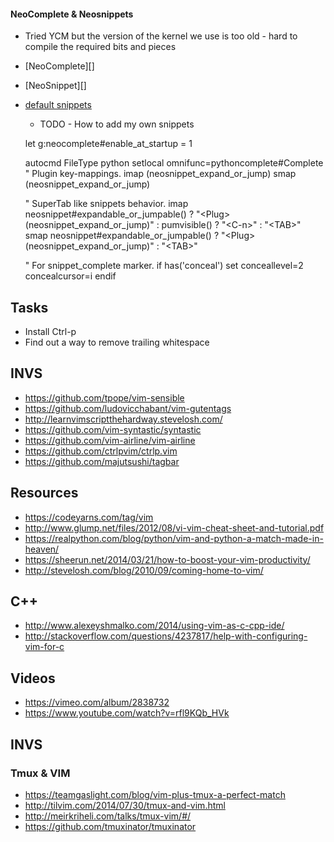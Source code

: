 
#### NeoComplete & Neosnippets

* Tried YCM but the version of the kernel we use is too old - hard to compile the required bits and pieces
* [NeoComplete][]
* [NeoSnippet][]
* [default snippets](https://github.com/Shougo/neosnippet-snippets)
    - TODO - How to add my own snippets


    let g:neocomplete#enable_at_startup = 1


    autocmd FileType python setlocal omnifunc=pythoncomplete#Complete
    " Plugin key-mappings.
    imap <C-k>     <Plug>(neosnippet_expand_or_jump)
    smap <C-k>     <Plug>(neosnippet_expand_or_jump)

    " SuperTab like snippets behavior.
    imap <expr><TAB> neosnippet#expandable_or_jumpable() ? "\<Plug>(neosnippet_expand_or_jump)" : pumvisible() ? "\<C-n>" : "\<TAB>"
    smap <expr><TAB> neosnippet#expandable_or_jumpable() ? "\<Plug>(neosnippet_expand_or_jump)" : "\<TAB>"

    " For snippet_complete marker.
    if has('conceal')
      set conceallevel=2 concealcursor=i
    endif

## Tasks

* Install Ctrl-p
* Find out a way to remove trailing whitespace



## INVS

* https://github.com/tpope/vim-sensible
* https://github.com/ludovicchabant/vim-gutentags
* http://learnvimscriptthehardway.stevelosh.com/
* https://github.com/vim-syntastic/syntastic
* https://github.com/vim-airline/vim-airline
* https://github.com/ctrlpvim/ctrlp.vim
* https://github.com/majutsushi/tagbar

## Resources

* https://codeyarns.com/tag/vim
* http://www.glump.net/files/2012/08/vi-vim-cheat-sheet-and-tutorial.pdf
* https://realpython.com/blog/python/vim-and-python-a-match-made-in-heaven/
* https://sheerun.net/2014/03/21/how-to-boost-your-vim-productivity/
* http://stevelosh.com/blog/2010/09/coming-home-to-vim/

## C++

* http://www.alexeyshmalko.com/2014/using-vim-as-c-cpp-ide/
* http://stackoverflow.com/questions/4237817/help-with-configuring-vim-for-c


## Videos

* https://vimeo.com/album/2838732
* https://www.youtube.com/watch?v=rfl9KQb_HVk




## INVS

### Tmux & VIM
* https://teamgaslight.com/blog/vim-plus-tmux-a-perfect-match
* http://tilvim.com/2014/07/30/tmux-and-vim.html
* http://meirkriheli.com/talks/tmux-vim/#/
* https://github.com/tmuxinator/tmuxinator